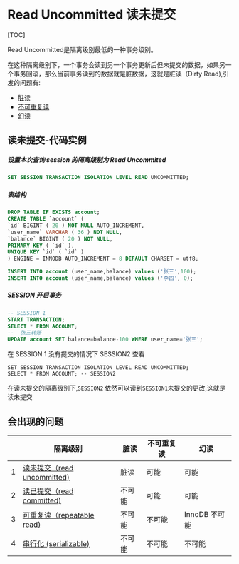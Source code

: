 # Read Uncommitted 读未提交

[TOC]

Read Uncommitted是隔离级别最低的一种事务级别。

在这种隔离级别下，一个事务会读到另一个事务更新后但未提交的数据，如果另一个事务回滚，那么当前事务读到的数据就是脏数据，这就是脏读（Dirty Read),引发的问题有:

- [脏读](06-脏读.md) 
- [不可重复读](07-不可重复读.md) 
- [幻读](08-幻读.md) 

## 读未提交-代码实例

##### 设置本次查询 session 的隔离级别为 Read Uncommited

```sql
SET SESSION TRANSACTION ISOLATION LEVEL READ UNCOMMITTED;
```

##### 表结构

```sql
DROP TABLE IF EXISTS account;
CREATE TABLE `account` (
`id` BIGINT ( 20 ) NOT NULL AUTO_INCREMENT,
`user_name` VARCHAR ( 36 ) NOT NULL,
`balance` BIGINT ( 20 ) NOT NULL,
PRIMARY KEY ( `id` ),
UNIQUE KEY `id` ( `id` ) 
) ENGINE = INNODB AUTO_INCREMENT = 8 DEFAULT CHARSET = utf8;

INSERT INTO account (user_name,balance) values ('张三',100);
INSERT INTO account (user_name,balance) values ('李四', 0);

```

##### SESSION 开启事务

```sql
-- SESSION 1
START TRANSACTION;
SELECT * FROM ACCOUNT;
--  张三转账
UPDATE account SET balance=balance-100 WHERE user_name='张三';
```

在 SESSION 1 没有提交的情况下 SESSION2 查看

```
SET SESSION TRANSACTION ISOLATION LEVEL READ UNCOMMITTED;
SELECT * FROM ACCOUNT; -- SESSION2
```

在读未提交的隔离级别下,`SESSION2` 依然可以读到`SESSION1`未提交的更改,这就是读未提交

## 会出现的问题

|      | 隔离级别                                              | 脏读   | 不可重复读 | 幻读          |
| ---- | ----------------------------------------------------- | ------ | ---------- | ------------- |
| 1    | [读未提交（read uncommitted)](01-read-uncommitted.md) | 脏读   | 可能       | 可能          |
| 2    | [读已提交（read committed)](01-read-uncommitted.md)   | 不可能 | 可能       | 可能          |
| 3    | [可重复读（repeatable read)](03-repeatable-read.md)   | 不可能 | 不可能     | InnoDB 不可能 |
| 4    | [串行化 (serializable)](04-serializable.md)           | 不可能 | 不可能     | 不可能        |


